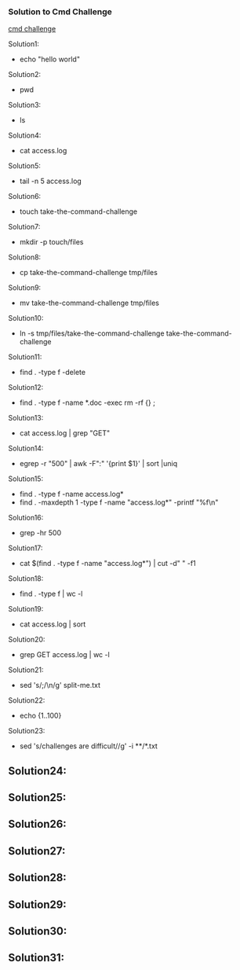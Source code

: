 ### Solution to Cmd Challenge

[cmd challenge](https://cmdchallenge.com) 

Solution1: 
- echo "hello world"

Solution2:
- pwd

Solution3: 
- ls

Solution4: 
- cat access.log 

Solution5: 
- tail -n 5 access.log 

Solution6:
- touch take-the-command-challenge

Solution7: 
- mkdir -p touch/files

Solution8:
- cp take-the-command-challenge tmp/files

Solution9:
- mv take-the-command-challenge tmp/files

Solution10:
- ln -s tmp/files/take-the-command-challenge take-the-command-challenge 

Solution11:
- find . -type f -delete

Solution12:
- find . -type f -name *.doc -exec rm -rf {} \;

Solution13:
- cat access.log | grep "GET"

Solution14: 
- egrep -r "500" | awk -F":" '{print $1}' | sort |uniq

Solution15:
- find . -type f -name access.log*
- find . -maxdepth 1 -type f -name "access.log*" -printf "%f\n" 

Solution16: 
- grep -hr 500 

Solution17:
- cat $(find . -type f -name "access.log*") | cut -d" " -f1

Solution18:
- find . -type f | wc -l 

Solution19:
- cat access.log | sort 

Solution20:
- grep GET access.log | wc -l 

Solution21:
- sed 's/\;/\n/g' split-me.txt

Solution22:
- echo {1..100}

Solution23:
- sed 's/challenges are difficult//g' -i **/*.txt   

Solution24:
-

Solution25:
- 

Solution26:
- 

Solution27:
- 

Solution28:
- 

Solution29:
- 

Solution30:
-

Solution31:
- 




